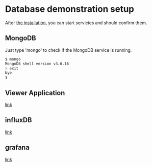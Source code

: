 # Database demonstration setup

After [the installation](database_demonstration_requirements.md), you can start servicies and should confirm them.

## MongoDB

Just type 'mongo' to check if the MongoDB service is running.

```bash
$ mongo
MongoDB shell version v3.6.16
> exit
bye
$
```

## Viewer Application

[link](database_demonstration_viewer.md)

## influxDB

[link](database_demonstration_influxdb.md)

## grafana

[link](database_demonstration_grafana.md)
